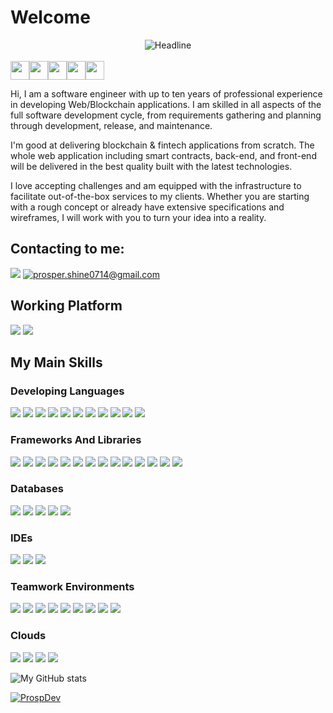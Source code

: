 # Welcome
<div align=center>
<img src="https://readme-typing-svg.herokuapp.com?color=%236FDA44&size=32&center=true&vCenter=true&width=700&height=50&lines=Hi+I'm+Web/Blockchain+Developer+%F0%9F%91%8B;Frontend+Engineer;Backend+Engineer;" alt="Headline" />
</div>
<br />
<div style="display: flex">
<img src="https://media.giphy.com/media/ObNTw8Uzwy6KQ/giphy.gif" width="30px">
<img src="https://media.giphy.com/media/ObNTw8Uzwy6KQ/giphy.gif" width="30px">
<img src="https://media.giphy.com/media/ObNTw8Uzwy6KQ/giphy.gif" width="30px">
<img src="https://media.giphy.com/media/ObNTw8Uzwy6KQ/giphy.gif" width="30px">
<img src="https://media.giphy.com/media/ObNTw8Uzwy6KQ/giphy.gif" width="30px">
</div>

Hi, I am a software engineer with up to ten years of professional experience in developing Web/Blockchain applications. I am skilled in all aspects of the full software development cycle, from requirements gathering and planning through development, release, and maintenance.

I'm good at delivering blockchain & fintech applications from scratch.
The whole web application including smart contracts, back-end, and front-end will be delivered in the best quality built with the latest technologies.

I love accepting challenges and am equipped with the infrastructure to facilitate out-of-the-box services to my clients. Whether you are starting with a rough concept or already have extensive specifications and wireframes, I will work with you to turn your idea into a reality.


## Contacting to me:
[<img src="https://img.shields.io/github/followers/manliestben?color=black&label=GitHub&logo=GitHub&logoColor=white&style=flat-square" />](https://github.com/ProspDev)
[<img src="https://img.shields.io/badge/-Gmail-D14836?style=flat-square&logo=Gmail&logoColor=white" title="prosper.shine0714@gmail.com"/>](https://mailto:prosper.shine0714@gmail.com)

## Working Platform
[<img src="https://img.shields.io/badge/-Windows-0078D6?style=flat-square&logo=Windows&logoColor=white" />](#)
[<img src="https://img.shields.io/badge/Ubuntu-E95420?style=flat-square&logo=ubuntu&logoColor=white" />](#)
  
## My Main Skills
### Developing Languages
[<img src="https://img.shields.io/badge/JavaScript-323330?style=for-the-badge&logo=javascript&logoColor=F7DF1E" />](#)
[<img src="https://img.shields.io/badge/TypeScript-007ACC?style=for-the-badge&logo=typescript&logoColor=white" />](#)
[<img src="https://img.shields.io/badge/CSS3-1572B6?style=for-the-badge&logo=css3&logoColor=white" />](#)
[<img src="https://img.shields.io/badge/Node.js-339933?style=for-the-badge&logo=nodedotjs&logoColor=white" />](#)
[<img src="https://img.shields.io/badge/Socket.io-20232A?&style=for-the-badge&logo=Socket.io&logoColor=white" />](#)
[<img src="https://img.shields.io/badge/HTML5-E34F26?style=for-the-badge&logo=html5&logoColor=white" />](#)
[<img src="https://img.shields.io/badge/Sass-CC6699?style=for-the-badge&logo=sass&logoColor=white" />](#)
[<img src="https://img.shields.io/badge/C%23-239120?style=for-the-badge&logo=c-sharp&logoColor=white" />](#)
[<img src="https://img.shields.io/badge/Java-ED8B00?style=for-the-badge&logo=java&logoColor=white" />](#)
[<img src="https://img.shields.io/badge/Solidity-e6e6e6?style=for-the-badge&logo=solidity&logoColor=black" />](#)
[<img src="https://img.shields.io/badge/Markdown-20232A?style=for-the-badge&logo=markdown&logoColor=white" />](#)

### Frameworks And Libraries
[<img src="https://img.shields.io/badge/next.js-000000?style=for-the-badge&logo=nextdotjs&logoColor=white" />](#)
[<img src="https://img.shields.io/badge/Angular-DD0031?style=for-the-badge&logo=angular&logoColor=white" />](#)
[<img src="https://img.shields.io/badge/Express.js-20232A?style=for-the-badge&logo=express&logoColor=white" />](#)
[<img src="https://img.shields.io/badge/-NestJs-ea2845?style=for-the-badge&logo=nestjs&logoColor=white" />](#)
[<img src="https://img.shields.io/badge/semantic%20ui%20react-35BDB2?style=for-the-badge&logo=semanticuireact&logoColor=white" />](#)
[<img src="https://img.shields.io/badge/Material%20UI-007FFF?style=for-the-badge&logo=mui&logoColor=white" />](#)
[<img src="https://img.shields.io/badge/Chakra--UI-319795?style=for-the-badge&logo=chakra-ui&logoColor=white" />](#)
[<img src="https://img.shields.io/badge/Spring_Boot-F2F4F9?style=for-the-badge&logo=spring-boot" />](#)
[<img src="https://img.shields.io/badge/React-20232A?style=for-the-badge&logo=react&logoColor=61DAFB" />](#)
[<img src="https://img.shields.io/badge/Redux-593D88?style=for-the-badge&logo=redux&logoColor=white" />](#)
[<img src="https://img.shields.io/badge/GraphQl-E10098?style=for-the-badge&logo=graphql&logoColor=white" />](#)
[<img src="https://img.shields.io/badge/Tailwind_CSS-38B2AC?style=for-the-badge&logo=tailwind-css&logoColor=white" />](#)
[<img src="https://img.shields.io/badge/Bootstrap-563D7C?style=for-the-badge&logo=bootstrap&logoColor=white" />](#)
[<img src="https://img.shields.io/badge/.NET-512BD4?style=for-the-badge&logo=dotnet&logoColor=white" />](#)

### Databases
[<img src="https://img.shields.io/badge/MySQL-005C84?style=for-the-badge&logo=mysql&logoColor=white" />](#)
[<img src="https://img.shields.io/badge/MongoDB-4EA94B?style=for-the-badge&logo=mongodb&logoColor=white" />](#)
[<img src="https://img.shields.io/badge/PostgreSQL-316192?style=for-the-badge&logo=postgresql&logoColor=white" />](#)
[<img src="https://img.shields.io/badge/Amazon%20DynamoDB-4053D6?style=for-the-badge&logo=Amazon%20DynamoDB&logoColor=white" />](#)
[<img src="https://img.shields.io/badge/firebase-ffca28?style=for-the-badge&logo=firebase&logoColor=black" />](#)

### IDEs
[<img src="https://img.shields.io/badge/Visual_Studio_Code-0078D4?style=for-the-badge&logo=visual%20studio%20code&logoColor=white" />](#)
[<img src="https://img.shields.io/badge/Visual_Studio-5C2D91?style=for-the-badge&logo=visual%20studio&logoColor=white" />](#)
[<img src="https://img.shields.io/badge/Android_Studio-3DDC84?style=for-the-badge&logo=android-studio&logoColor=white" />](#)

### Teamwork Environments
[<img src="https://img.shields.io/badge/Trello-0052CC?style=for-the-badge&logo=trello&logoColor=white" />](#)
[<img src="https://img.shields.io/badge/Slack-4A154B?style=for-the-badge&logo=slack&logoColor=white" />](#)
[<img src="https://img.shields.io/badge/Microsoft_Teams-6264A7?style=for-the-badge&logo=microsoft-teams&logoColor=white" />](#)
[<img src="https://img.shields.io/badge/GitHub-100000?style=for-the-badge&logo=github&logoColor=white" />](#)
[<img src="https://img.shields.io/badge/GitLab-330F63?style=for-the-badge&logo=gitlab&logoColor=white" />](#)
[<img src="https://img.shields.io/badge/Jira-0052CC?style=for-the-badge&logo=Jira&logoColor=white" />](#)
[<img src="https://img.shields.io/badge/Skype-00AFF0?style=for-the-badge&logo=skype&logoColor=white" />](#)
[<img src="https://img.shields.io/badge/Google%20Meet-00897B?style=for-the-badge&logo=google-meet&logoColor=white" />](#)
[<img src="https://img.shields.io/badge/Zoom-2D8CFF?style=for-the-badge&logo=zoom&logoColor=white" />](#)

### Clouds
[<img src="https://img.shields.io/badge/Amazon_AWS-FF9900?style=for-the-badge&logo=amazonaws&logoColor=white" />](#)
[<img src="https://img.shields.io/badge/Heroku-430098?style=for-the-badge&logo=heroku&logoColor=white" />](#)
[<img src="https://img.shields.io/badge/Vercel-000000?style=for-the-badge&logo=vercel&logoColor=white" />](#)
[<img src="https://img.shields.io/badge/Render-00ab56?style=for-the-badge&logo=render&logoColor=white" />](#)

![My GitHub stats](https://github-readme-stats.vercel.app/api?username=ProspDev&hide=issues&include_all_commits=true&count_private=true&&box_width=11&show_icons=true&theme=material-palenight)

[<img align="center"
    src="https://github-readme-stats.vercel.app/api/top-langs?username=ProspDev&show_icons=true&locale=en&bg_color=0d1117&text_color=ffffff&layout=compact"
    alt="ProspDev" 
    bg_color=#808080/>](#)
